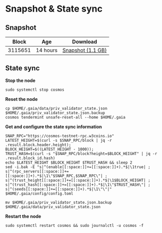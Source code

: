 # Snapshot & State sync

## Snapshot

| Block   | Age     | Download                                                                                                                       |
| ------- | ------- | ------------------------------------------------------------------------------------------------------------------------------ |
|   3115651   |  14 hours | [Snapshot (1.1 GB)](https://s3.eu-central-1.amazonaws.com/w3coins.io/snapshots/cosmos-testnet/cosmos_snapsot_latest.tar.lz4)  |

## State sync

**Stop the node**

```
sudo systemctl stop cosmos
```

**Reset the node**

```
cp $HOME/.gaia/data/priv_validator_state.json $HOME/.gaia/priv_validator_state.json.backup
cosmos tendermint unsafe-reset-all --home $HOME/.gaia
```

**Get and configure the state sync information**

```
SNAP_RPC="https://cosmos-testnet-rpc.w3coins.io"
LATEST_HEIGHT=$(curl -s $SNAP_RPC/block | jq -r .result.block.header.height);
BLOCK_HEIGHT=$((LATEST_HEIGHT - 1000));
TRUST_HASH=$(curl -s "$SNAP_RPC/block?height=$BLOCK_HEIGHT" | jq -r .result.block_id.hash) 
echo $LATEST_HEIGHT $BLOCK_HEIGHT $TRUST_HASH && sleep 2
sed -i.bak -E "s|^(enable[[:space:]]+=[[:space:]]+).*$|\1true| ;
s|^(rpc_servers[[:space:]]+=[[:space:]]+).*$|\1\"$SNAP_RPC,$SNAP_RPC\"| ;
s|^(trust_height[[:space:]]+=[[:space:]]+).*$|\1$BLOCK_HEIGHT| ;
s|^(trust_hash[[:space:]]+=[[:space:]]+).*$|\1\"$TRUST_HASH\"| ;
s|^(seeds[[:space:]]+=[[:space:]]+).*$|\1\"\"|" $HOME/.gaia/config/config.toml
```

```
mv $HOME/.gaia/priv_validator_state.json.backup $HOME/.gaia/data/priv_validator_state.json
```

**Restart the node**

```
sudo systemctl restart cosmos && sudo journalctl -u cosmos -f
```
